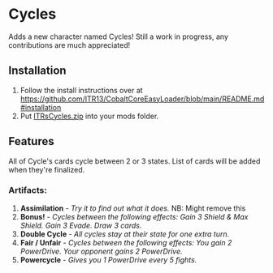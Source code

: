# Cycles
Adds a new character named Cycles! Still a work in progress, any contributions are much appreciated!

## Installation
1. Follow the install instructions over at https://github.com/ITR13/CobaltCoreEasyLoader/blob/main/README.md#installation
2. Put [ITRsCycles.zip]() into your mods folder.

## Features
All of Cycle's cards cycle between 2 or 3 states.
List of cards will be added when they're finalized.

### Artifacts:
1. **Assimilation** - *Try it to find out what it does.* NB: Might remove this
2. **Bonus!** - *Cycles between the following effects: Gain 3 Shield & Max Shield. Gain 3 Evade. Draw 3 cards.*
3. **Double Cycle** - *All cycles stay at their state for one extra turn.*
4. **Fair / Unfair** - *Cycles between the following effects: You gain 2 PowerDrive. Your opponent gains 2 PowerDrive.*
5. **Powercycle** - *Gives you 1 PowerDrive every 5 fights.*
